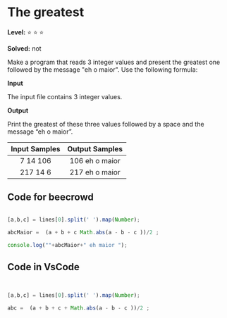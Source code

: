 # The greatest

**Level:** :star: :star: :star:

**Solved:** not

Make a program that reads 3 integer values and present the greatest one followed by the message "eh o maior". Use the following formula:


**Input**

The input file contains 3 integer values.

**Output**

Print the greatest of these three values followed by a space and the message “eh o maior”.

| Input Samples	| Output Samples |
|:--:|:--:|
|7 14 106 | 106 eh o maior |
| 217 14 6 | 217 eh o maior |

## Code for beecrowd

```javascript 

[a,b,c] = lines[0].split(' ').map(Number);

abcMaior =  (a + b + c Math.abs(a - b - c ))/2 ;

console.log(""+abcMaior+" eh maior ");


```


## Code in VsCode


```javascript


[a,b,c] = lines[0].split(' ').map(Number);

abc =  (a + b + c + Math.abs(a - b - c ))/2 ;


```